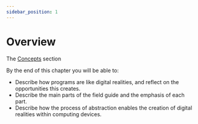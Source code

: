 ```yaml
---
sidebar_position: 1
---
```


# Overview

The [Concepts](./abstraction/concepts) section

By the end of this chapter you will be able to:

- Describe how programs are like digital realities, and reflect on the opportunities this creates.
- Describe the main parts of the field guide and the emphasis of each part.
- Describe how the process of abstraction enables the creation of digital realities within computing devices.


